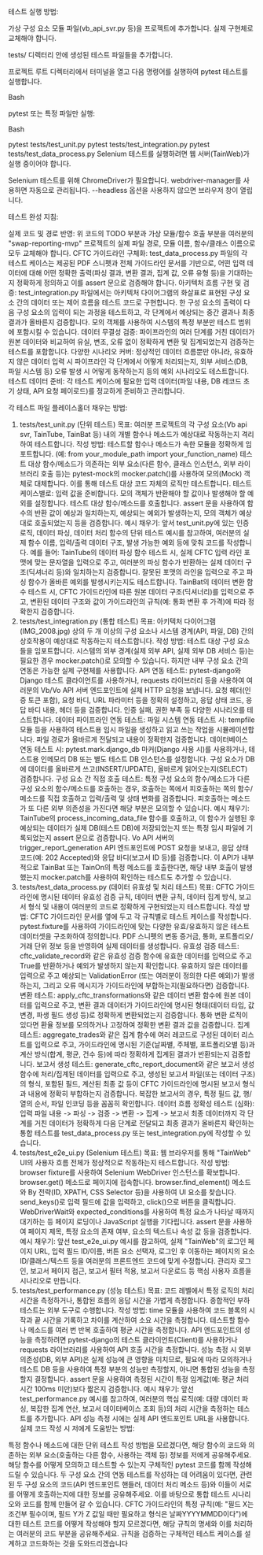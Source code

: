 테스트 실행 방법:

가상 구성 요소 모듈 파일(vb_api_svr.py 등)을 프로젝트에 추가합니다. 실제 구현체로 교체해야 합니다.

tests/ 디렉터리 안에 생성된 테스트 파일들을 추가합니다.

프로젝트 루트 디렉터리에서 터미널을 열고 다음 명령어를 실행하여 pytest 테스트를 실행합니다.

Bash

pytest
또는 특정 파일만 실행:

Bash

pytest tests/test_unit.py
pytest tests/test_integration.py
pytest tests/test_data_process.py
Selenium 테스트를 실행하려면 웹 서버(TainWeb)가 실행 중이어야 합니다.

Selenium 테스트를 위해 ChromeDriver가 필요합니다. webdriver-manager를 사용하면 자동으로 관리됩니다. --headless 옵션을 사용하지 않으면 브라우저 창이 열립니다.


테스트 완성 지침:

실제 코드 및 경로 반영: 위 코드의 TODO 부분과 가상 모듈/함수 호출 부분을 여러분의 "swap-reporting-mvp" 프로젝트의 실제 파일 경로, 모듈 이름, 함수/클래스 이름으로 모두 교체해야 합니다.
CFTC 가이드라인 구체화: test_data_process.py 파일의 각 테스트 케이스는 제공된 PDF 스니펫과 전체 가이드라인 문서를 기반으로, 어떤 입력 데이터에 대해 어떤 정확한 출력(파싱 결과, 변환 결과, 집계 값, 오류 유형 등)을 기대하는지 정확하게 정의하고 이를 assert 문으로 검증해야 합니다.
아키텍처 흐름 구현 및 검증: test_integration.py 파일에서는 아키텍처 다이어그램의 화살표로 표현된 구성 요소 간의 데이터 또는 제어 흐름을 테스트 코드로 구현합니다. 한 구성 요소의 출력이 다음 구성 요소의 입력이 되는 과정을 테스트하고, 각 단계에서 예상되는 중간 결과나 최종 결과가 올바른지 검증합니다. 모의 객체를 사용하여 시스템의 특정 부분만 테스트 범위에 포함시킬 수 있습니다.
데이터 무결성 검증: 파이프라인의 여러 단계를 거친 데이터가 원본 데이터와 비교하여 유실, 변조, 오류 없이 정확하게 변환 및 집계되었는지 검증하는 테스트를 포함합니다.
다양한 시나리오 커버: 정상적인 데이터 흐름뿐만 아니라, 유효하지 않은 데이터 입력 시 파이프라인 각 단계에서 어떻게 처리되는지, 외부 서비스(DB, 파일 시스템 등) 오류 발생 시 어떻게 동작하는지 등의 예외 시나리오도 테스트합니다.
테스트 데이터 준비: 각 테스트 케이스에 필요한 입력 데이터(파일 내용, DB 레코드 초기 상태, API 요청 페이로드)를 정교하게 준비하고 관리합니다.


각 테스트 파일 플레이스홀더 채우는 방법:

1. tests/test_unit.py (단위 테스트)
목표: 여러분 프로젝트의 각 구성 요소(Vb api svr, TainTube, TainBat 등) 내의 개별 함수나 메소드가 예상대로 작동하는지 격리하여 테스트합니다.
작성 방법:
테스트할 함수나 메소드가 속한 모듈을 정확하게 임포트합니다. (예: from your_module_path import your_function_name)
테스트 대상 함수/메소드가 의존하는 외부 요소(다른 함수, 클래스 인스턴스, 외부 라이브러리 호출 등)는 pytest-mock의 mocker.patch()를 사용하여 모의(Mock) 객체로 대체합니다. 이를 통해 테스트 대상 코드 자체의 로직만 테스트합니다.
테스트 케이스별로:
입력 값을 준비합니다.
모의 객체가 반환해야 할 값이나 발생해야 할 예외를 설정합니다.
테스트 대상 함수/메소드를 호출합니다.
assert 문을 사용하여 함수의 반환 값이 예상과 일치하는지, 예상되는 예외가 발생하는지, 모의 객체가 예상대로 호출되었는지 등을 검증합니다.
예시 채우기: 앞서 test_unit.py에 있는 인증 로직, 데이터 파싱, 데이터 처리 함수의 단위 테스트 예시를 참고하여, 여러분의 실제 함수 이름, 입력/출력 데이터 구조, 발생 가능한 예외 등에 맞춰 코드를 작성합니다. 예를 들어:
TainTube의 데이터 파싱 함수 테스트 시, 실제 CFTC 입력 라인 포맷에 맞는 문자열을 입력으로 주고, 여러분의 파싱 함수가 반환하는 실제 데이터 구조(딕셔너리 등)와 일치하는지 검증합니다. 잘못된 포맷의 라인을 입력으로 주고 파싱 함수가 올바른 예외를 발생시키는지도 테스트합니다.
TainBat의 데이터 변환 함수 테스트 시, CFTC 가이드라인에 따른 원본 데이터 구조(딕셔너리)를 입력으로 주고, 변환된 데이터 구조와 값이 가이드라인의 규칙(예: 통화 변환 후 가격)에 따라 정확한지 검증합니다.
2. tests/test_integration.py (통합 테스트)
목표: 아키텍처 다이어그램(IMG_2008.jpg) 상의 두 개 이상의 구성 요소나 시스템 경계(API, 파일, DB) 간의 상호작용이 예상대로 작동하는지 테스트합니다.
작성 방법:
테스트 대상 구성 요소들을 임포트합니다.
시스템의 외부 경계(실제 외부 API, 실제 외부 DB 서비스 등)는 필요한 경우 mocker.patch()로 모의할 수 있습니다. 하지만 내부 구성 요소 간의 연동은 가능한 실제 구현체를 사용합니다.
API 연동 테스트: pytest-django와 Django 테스트 클라이언트를 사용하거나, requests 라이브러리 등을 사용하여 여러분의 Vb/Vo API 서버 엔드포인트에 실제 HTTP 요청을 보냅니다. 요청 헤더(인증 토큰 포함), 요청 바디, URL 파라미터 등을 정확히 설정하고, 응답 상태 코드, 응답 바디 내용, 헤더 등을 검증합니다. 인증 실패, 권한 부족 등 다양한 시나리오를 테스트합니다.
데이터 파이프라인 연동 테스트:
파일 시스템 연동 테스트 시: tempfile 모듈 등을 사용하여 테스트용 임시 파일을 생성하고 읽고 쓰는 작업을 시뮬레이션합니다. 파일 경로가 올바르게 전달되고 내용이 정확한지 검증합니다.
데이터베이스 연동 테스트 시: pytest.mark.django_db 마커(Django 사용 시)를 사용하거나, 테스트용 인메모리 DB 또는 별도 테스트 DB 인스턴스를 설정합니다. 구성 요소가 DB에 데이터를 올바르게 쓰고(INSERT/UPDATE), 올바르게 읽어오는지(SELECT) 검증합니다.
구성 요소 간 직접 호출 테스트: 특정 구성 요소의 함수/메소드가 다른 구성 요소의 함수/메소드를 호출하는 경우, 호출하는 쪽에서 피호출하는 쪽의 함수/메소드를 직접 호출하고 입력/출력 및 상태 변화를 검증합니다. 피호출하는 메소드가 또 다른 외부 의존성을 가진다면 해당 부분은 모의할 수 있습니다.
예시 채우기:
TainTube의 process_incoming_data_file 함수를 호출하고, 이 함수가 실행된 후 예상되는 데이터가 실제 DB(테스트 DB)에 저장되었는지 또는 특정 임시 파일에 기록되었는지 assert 문으로 검증합니다.
Vo API 서버의 trigger_report_generation API 엔드포인트에 POST 요청을 보내고, 응답 상태 코드(예: 202 Accepted)와 응답 바디(보고서 ID 등)를 검증합니다. 이 API가 내부적으로 TainBat 또는 TainOn의 특정 메소드를 호출한다면, 해당 내부 호출이 발생했는지 mocker.patch를 사용하여 확인하는 테스트도 추가할 수 있습니다.
3. tests/test_data_process.py (데이터 유효성 및 처리 테스트)
목표: CFTC 가이드라인에 명시된 데이터 유효성 검증 규칙, 데이터 변환 규칙, 데이터 집계 방식, 보고서 형식 및 내용이 여러분의 코드로 정확하게 구현되었는지 테스트합니다.
작성 방법:
CFTC 가이드라인 문서를 옆에 두고 각 규칙별로 테스트 케이스를 작성합니다.
pytest.fixture를 사용하여 가이드라인에 맞는 다양한 유효/유효하지 않은 테스트 데이터셋을 구조화하여 정의합니다. PDF 스니펫의 변동 증거금, 통화, 포트폴리오/거래 단위 정보 등을 반영하여 실제 데이터를 생성합니다.
유효성 검증 테스트: cftc_validate_record와 같은 유효성 검증 함수에 유효한 데이터를 입력으로 주고 True를 반환하거나 예외가 발생하지 않는지 확인합니다. 유효하지 않은 데이터를 입력으로 주고 예상되는 ValidationError (또는 여러분이 정의한 다른 예외)가 발생하는지, 그리고 오류 메시지가 가이드라인에 부합하는지(필요하다면) 검증합니다.
변환 테스트: apply_cftc_transformations와 같은 데이터 변환 함수에 원본 데이터를 입력으로 주고, 변환 결과 데이터가 가이드라인에 명시된 형태(데이터 타입, 값 변경, 파생 필드 생성 등)로 정확하게 변환되었는지 검증합니다. 통화 변환 로직이 있다면 환율 정보를 모의하거나 고정하여 정확한 변환 결과 값을 검증합니다.
집계 테스트: aggregate_trades와 같은 집계 함수에 여러 레코드로 구성된 데이터 리스트를 입력으로 주고, 가이드라인에 명시된 기준(날짜별, 주체별, 포트폴리오별 등)과 계산 방식(합계, 평균, 건수 등)에 따라 정확하게 집계된 결과가 반환되는지 검증합니다.
보고서 생성 테스트: generate_cftc_report_document와 같은 보고서 생성 함수에 처리/집계된 데이터를 입력으로 주고, 생성된 보고서 파일(또는 데이터 구조)의 형식, 포함된 필드, 계산된 최종 값 등이 CFTC 가이드라인에 명시된 보고서 형식과 내용에 정확히 부합하는지 검증합니다. 복잡한 보고서의 경우, 특정 필드 값, 행/열의 순서, 파일 인코딩 등을 꼼꼼히 확인합니다.
데이터 흐름 정확성 테스트 (심화): 입력 파일 내용 -> 파싱 -> 검증 -> 변환 -> 집계 -> 보고서 최종 데이터까지 각 단계를 거친 데이터가 정확하게 다음 단계로 전달되고 최종 결과가 올바른지 확인하는 통합 테스트를 test_data_process.py 또는 test_integration.py에 작성할 수 있습니다.
4. tests/test_e2e_ui.py (Selenium 테스트)
목표: 웹 브라우저를 통해 "TainWeb" UI의 사용자 흐름 전체가 정상적으로 작동하는지 테스트합니다.
작성 방법:
browser fixture를 사용하여 Selenium WebDriver 인스턴스를 확보합니다.
browser.get() 메소드로 페이지에 접속합니다.
browser.find_element() 메소드와 By 전략(ID, XPATH, CSS Selector 등)을 사용하여 UI 요소를 찾습니다.
send_keys()로 입력 필드에 값을 입력하고, click()으로 버튼을 클릭합니다.
WebDriverWait와 expected_conditions를 사용하여 특정 요소가 나타날 때까지 대기하는 등 페이지 로딩이나 JavaScript 실행을 기다립니다.
assert 문을 사용하여 페이지 제목, 특정 요소의 존재 여부, 요소의 텍스트나 속성 값 등을 검증합니다.
예시 채우기: 앞선 test_e2e_ui.py 예시를 참고하여, 실제 "TainWeb"의 로그인 페이지 URL, 입력 필드 ID/이름, 버튼 요소 선택자, 로그인 후 이동하는 페이지의 요소 ID/클래스/텍스트 등을 여러분의 프론트엔드 코드에 맞게 수정합니다. 관리자 로그인, 보고서 페이지 접근, 보고서 필터 적용, 보고서 다운로드 등 핵심 사용자 흐름을 시나리오로 만듭니다.
5. tests/test_performance.py (성능 테스트)
목표: 코드 레벨에서 특정 로직의 처리 시간을 측정하거나, 통합된 흐름의 응답 시간을 가볍게 측정합니다. 종합적인 부하 테스트는 외부 도구로 수행합니다.
작성 방법:
time 모듈을 사용하여 코드 블록의 시작과 끝 시간을 기록하고 차이를 계산하여 소요 시간을 측정합니다.
테스트할 함수나 메소드를 여러 번 반복 호출하여 평균 시간을 측정합니다.
API 엔드포인트의 성능을 측정하려면 pytest-django의 테스트 클라이언트(Client)를 사용하거나 requests 라이브러리를 사용하여 API 호출 시간을 측정합니다.
성능 측정 시 외부 의존성(DB, 외부 API)은 실제 성능에 큰 영향을 미치므로, 필요에 따라 모의하거나 테스트 DB 등을 사용하여 특정 부분의 성능만 측정할지, 아니면 통합된 성능을 측정할지 결정합니다.
assert 문을 사용하여 측정된 시간이 특정 임계값(예: 평균 처리 시간 100ms 미만)보다 짧은지 검증합니다.
예시 채우기: 앞선 test_performance.py 예시를 참고하여, 여러분의 핵심 로직(예: 대량 데이터 파싱, 복잡한 집계 연산, 보고서 데이터베이스 조회 등)의 처리 시간을 측정하는 테스트를 추가합니다. API 성능 측정 시에는 실제 API 엔드포인트 URL을 사용합니다.
실제 코드 작성 시 저에게 도움받는 방법:

특정 함수나 메소드에 대한 단위 테스트 작성 방법을 모르겠다면, 해당 함수의 코드와 의존하는 외부 요소(호출하는 다른 함수, 사용하는 객체 등) 정보를 저에게 공유해주세요. 해당 함수를 어떻게 모의하고 테스트할 수 있는지 구체적인 pytest 코드를 함께 작성해 드릴 수 있습니다.
두 구성 요소 간의 연동 테스트를 작성하는 데 어려움이 있다면, 관련된 두 구성 요소의 코드(API 엔드포인트 핸들러, 데이터 처리 메소드 등)와 이들이 서로를 어떻게 호출하는지에 대한 정보를 공유해주세요. 이를 바탕으로 통합 테스트 시나리오와 코드를 함께 만들어 갈 수 있습니다.
CFTC 가이드라인의 특정 규칙(예: "필드 X는 조건부 필수이며, 필드 Y가 Z 값일 때만 필요하고 형식은 날짜YYYYMMDD이다")에 대한 테스트 코드를 어떻게 작성해야 할지 모르겠다면, 해당 규칙의 명세와 이를 처리하는 여러분의 코드 부분을 공유해주세요. 규칙을 검증하는 구체적인 테스트 케이스를 설계하고 코드화하는 것을 도와드리겠습니다
